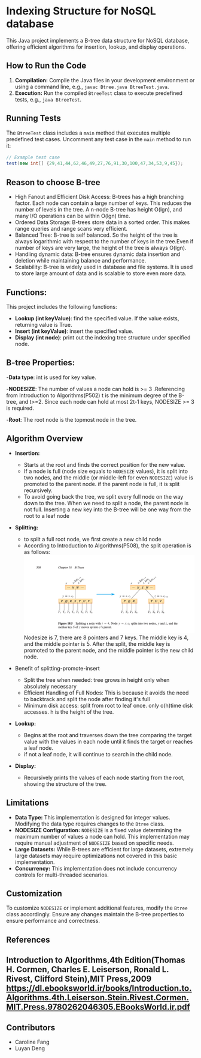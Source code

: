 
# Indexing Structure for NoSQL database

This Java project implements a B-tree data structure for NoSQL database, offering efficient algorithms for insertion, 
lookup, and display operations. 

## How to Run the Code

1. **Compilation:** Compile the Java files in your development environment or using a command line, e.g., `javac Btree.java BtreeTest.java`.
2. **Execution:** Run the compiled `BtreeTest` class to execute predefined tests, e.g., `java BtreeTest`.

## Running Tests

The `BtreeTest` class includes a `main` method that executes multiple predefined test cases. Uncomment any test case in the `main` method to run it:

```java
// Example test case
test(new int[] {29,41,44,62,46,49,27,76,91,30,100,47,34,53,9,45});
```

## Reason to choose B-tree 

- High Fanout and Efficient Disk Access: 
   B-trees has a high branching factor. Each node can contain a large number of keys. This reduces the number of levels
   in the tree. A n-node B-tree has height O(lgn), and many I/O operations can be within O(lgn) time.
- Ordered Data Storage: 
   B-trees store data in a sorted order. This makes range queries and range scans very efficient.
- Balanced Tree: 
   B-tree is self balanced. So the height of the tree is always logarithmic with respect to the number 
   of keys in the tree.Even if number of keys are very large, the height of the tree is always O(lgn).
- Handling dynamic data: 
   B-tree ensures dynamic data insertion and deletion while maintaining balance and performance.
- Scalability: 
   B-tree is widely used in database and file systems. It is used to store large amount of data and is 
   scalable to store even more data.
## Functions:
  This project includes the following functions:

  - **Lookup (int keyValue)**: find the specified value. If the value exists, returning value is True.
  - **Insert (int keyValue)**: insert the specified value.
  - **Display (int node)**: print out the indexing tree structure under specified node.
## B-tree Properties:
  -**Data type**: int is used for key value.

  -**NODESIZE**: The number of values a node can hold is >= 3 .Referencing from Introduction to Algorithms(P502)
     t is the minimum degree of the B-tree, and t>=2. Since each node can hold at most 2t-1 keys, NODESIZE >= 3 is required.

  -**Root**: The root node is the topmost node in the tree. 
## Algorithm Overview

- **Insertion:**
    - Starts at the root and finds the correct position for the new value.
    - If a node is full (node size equals to `NODESIZE` values), it is split into two nodes, and the middle 
      (or middle-left for even `NODESIZE`) value is promoted to the parent node. if the parent node is full, it is split recursively.
    - To avoid going back the tree, we split every full node on the way down to the tree. When we need to split a node,
       the parent node is not full. Inserting a new key into the B-tree will be one way from the root to a leaf node
- **Splitting:**
    - to split a full root node, we first create a new child node
    - According to Introduction to Algorithms(P508), the split operation is as follows:
![Alt text](https://github.com/CarolineFang1998/CS7280_Project1_Group5/blob/master/Splitting.png)
   Nodesize is 7, there are 8 pointers and 7 keys. The middle key is 4, and the middle pointer is 5.
   After the split, the middle key is promoted to the parent node, and the middle pointer is the new child node.
- Benefit of splitting-promote-insert
  - Split the tree when needed: tree grows in height only when absolutely necessary
  - Efficient Handling of Full Nodes: This is because it avoids the need to backtrack and split the node after finding it's full
  - Minimum disk access: split from root to leaf once. only o(h)time disk accesses. h is the height of the tree.
  
   
- **Lookup:**
    - Begins at the root and traverses down the tree comparing the target value with the values in each node until it finds the target or reaches a leaf node.
    - if not a leaf node, it will continue to search in the child node.
- **Display:**
    - Recursively prints the values of each node starting from the root, showing the structure of the tree.


## Limitations
- **Data Type:** This implementation is designed for integer values. Modifying the data type requires changes to the `Btree` class.
- **NODESIZE Configuration:** `NODESIZE` is a fixed value determining the maximum number of values a node can hold. This implementation may require manual adjustment of `NODESIZE` based on specific needs.
- **Large Datasets:** While B-trees are efficient for large datasets, extremely large datasets may require optimizations not covered in this basic implementation.
- **Concurrency:** This implementation does not include concurrency controls for multi-threaded scenarios.

## Customization

To customize `NODESIZE` or implement additional features, modify the `Btree` class accordingly. Ensure any changes maintain the B-tree properties to ensure performance and correctness.

## References

Introduction to Algorithms,4th Edition(Thomas H. Cormen, Charles E. Leiserson, Ronald L. Rivest, Clifford Stein),MIT Press,2009
https://dl.ebooksworld.ir/books/Introduction.to.Algorithms.4th.Leiserson.Stein.Rivest.Cormen.MIT.Press.9780262046305.EBooksWorld.ir.pdf
---
## Contributors
- Caroline Fang
- Luyan Deng

